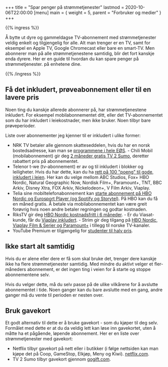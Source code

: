 +++
title = "Spar penger på strømmetjenester"
lastmod = 2020-10-06T22:00:00
[menu] 
main = { weight = 5, parent = "Forbruker og medier" }
+++

{{% ingress %}}

Å bytte ut dyre og gammeldagse TV-abonnement med strømmetjenester veldig enkelt og tilgjengelig for
alle. Alt man trenger er en TV, samt for eksempel en Apple TV, Google Chromecast eller bare en
smart-TV. Men abonnerer man på alle strømmetjenestene samtidig, blir det fort kanskje enda dyrere.
Her er en guide til hvordan du kan spare penger på strømmetjenester. på enhetene dine.

{{% /ingress %}}

## Få det inkludert, prøveabonnement eller til en lavere pris

Noen ting du kanskje allerede abonnerer på, har strømmetjenestene inkludert. For eksempel
mobilabonnementet ditt, eller det TV-abonnementet som du har inkludert i leiekostnader, men ikke
bruker. Noen tilbyr bare prøveperioder.

Liste over abonnementer jeg kjenner til er inkludert i ulike former:

- NRK TV betaler alle gjennom skatteseddelen, hvis du har en norsk bostedsadresse, kan man se
[programmene i hele EØS](https://innlogging.nrk.no/bruker). - Chili Mobil (mobilabonnement) gir deg
[2 måneder gratis TV 2 Sumo](https://www.chilimobil.no/sporsmal-hjelp/tv2-sumo/#2-mnd-gratis),
deretter rabattert pris på abonnementet.
- Telenor t-we (tv-abonnement) er av og til inkludert i
blokker og leiligheter. Hvis du har dette, kan du ha [rett på 100 "poeng" til gode, inkludert i
leien](https://www.telenor.no/privat/tv/t-we/innholdsoversikt/). Her kan du velge mellom ABC
Studios, Fox+ HBO Nordic, Natural Geographic Now, Nordisk Film+, Paramount+, TNT, BBC Arkiv, Disney
Xtra, FOX Arkiv, Nickelodeon+, V Film Arkiv, Viaplay.
- Telia sine mobiltelefonabonnement kan
[starte abonnement på HBO Nordic og Eurosport Player (og Spotify og
Storytel)](https://www.telia.no/strommetjenester/). På HBO kan du få en måned gratis. Å betale via
mobilabonnementet kan være greit forøvrig hvis noen andre betaler regningen og godtar kostnaden.
- RiksTV gir deg [HBO Nordic kostnadsfritt i 6
måneder](https://www.rikstv.no/film-og-serier/hbo-nordic/). - Er du Viasat-kunde, får du [Viaplay
inkludert](https://www.viasat.no/viaplay). - Strim gir deg tilgang på [HBO Nordic, Viaplay Film &
Serier og Paramount+](https://www.strim.no) i tillegg til norske TV-kanaler.
- YouTube Premium er
tilgjengelig for [studenter til halv pris](https://www.youtube.com/premium/student).

## Ikke start alt samtidig

Hvis du er alene eller dere er få som skal bruke det, trenger dere kanskje ikke ha flere
strømmetjenester samtidig. Med mindre du aktivt velger et fler-måneders abonnement, er det ingen
ting i veien for å starte og stoppe abonnementene selv.

Hvis du velger dette, må du selv passe på de ulike vilkårene for å avslutte abonnementet i tide.
Noen ganger kan du bare avslutte med en gang, andre ganger må du vente til perioden er nesten over.

## Bruk gavekort

Et godt alternativ til dette er å bruke gavekort - som du kjøper til deg selv. Formålet med dette
er at du da veldig lett kan løse inn gavekortet, uten å måtte ha et pågående, løpende abonnement.
Her er en liste over strømmetjenester med gavekort:

- Netflix tilbyr gavekort på nett eller i butikker (i følge nettsiden kan man kjøpe det på Coop,
GameStop, Elkjøp, Meny og Kiwi). [netflix.com](https://www.netflix.com/gift-cards).
- TV 2 Sumo
tilbyr gavekort gjennom
[gogift.com](https://giftcard-engine.gogift.com/NO/shop/tvsumo/#/giftcards).
